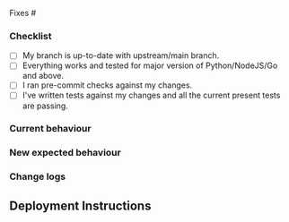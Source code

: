 <!-- Please create (if there is not one yet) a issue before sending a PR -->
<!-- Add issue number (Eg: fixes #123) -->
<!-- Always provide changes in existing tests or new tests -->

Fixes #

### Checklist
- [ ] My branch is up-to-date with upstream/main branch.
- [ ] Everything works and tested for major version of Python/NodeJS/Go and above.
- [ ] I ran pre-commit checks against my changes.
- [ ] I've written tests against my changes and all the current present tests are passing.

### Current behaviour
<!-- Describe the code you are going to change and its behaviour -->

### New expected behaviour
<!-- Describe the new code and its expected behaviour -->

### Change logs

<!-- #### Added -->
<!-- Edit these points below to describe the new features added with this PR -->
<!-- - Feature 1 -->
<!-- - Feature 2 -->


<!-- #### Changed -->
<!-- Edit these points below to describe the changes made in existing functionality with this PR -->
<!-- - Change 1 -->
<!-- - Change 1 -->


<!-- #### Fixed -->
<!-- Edit these points below to describe the bug fixes made with this PR -->
<!-- - Bug 1 -->


<!-- #### Removed -->
<!-- Edit these points below to describe the removed features with this PR -->
<!-- - Deprecated feature 1 -->

## Deployment Instructions
<!-- Any specific deployment instructions to deploy your code -->
